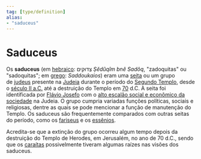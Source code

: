 ```yaml
---
tag: [type/definition]
alias:
- "saduceus"
---
```


# Saduceus

Os **saduceus** (em [hebraico](https://pt.wikipedia.org/wiki/L%C3%ADngua_hebraica "Língua hebraica"): צְדוּקִים _Ṣĕdûqîm_ _bnê Sadôq_, "zadoquitas" ou "sadoquitas"; em [grego](https://pt.wikipedia.org/wiki/L%C3%ADngua_grega "Língua grega"): _Saddoukaios_) eram uma [seita](https://pt.wikipedia.org/wiki/Seita "Seita") ou um grupo de [judeus](https://pt.wikipedia.org/wiki/Judeus "Judeus") presente na [Judeia](https://pt.wikipedia.org/wiki/Judeia "Judeia") durante o período do [Segundo Templo](https://pt.wikipedia.org/wiki/Segundo_Templo "Segundo Templo"), desde o [século II a.C.](https://pt.wikipedia.org/wiki/S%C3%A9culo_II_a.C. "Século II a.C.") até a destruição do Templo em [70](https://pt.wikipedia.org/wiki/70 "70") d.C. A seita foi identificada por [Flávio Josefo](https://pt.wikipedia.org/wiki/Fl%C3%A1vio_Josefo "Flávio Josefo") com o [alto escalão social e econômico da sociedade](https://pt.wikipedia.org/wiki/Elite "Elite") na Judeia. O grupo cumpria variadas funções políticas, sociais e religiosas, dentre as quais se pode mencionar a função de manutenção do Templo. Os saduceus são frequentemente comparados com outras seitas do período, como os [fariseus](https://pt.wikipedia.org/wiki/Fariseus "Fariseus") e os [essênios](https://pt.wikipedia.org/wiki/Ess%C3%AAnios "Essênios").

Acredita-se que a extinção do grupo ocorreu algum tempo depois da destruição do Templo de Herodes, em Jerusalém, no ano de 70 d.C., sendo que os [caraítas](https://pt.wikipedia.org/wiki/Cara%C3%ADsmo "Caraísmo") possivelmente tiveram algumas raízes nas visões dos saduceus.
